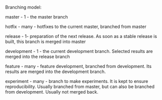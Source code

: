 Branching model:

master - 1 - the master branch

hotfix - many - hotfixes to the current master, branched from master

release - 1- preparation of the next release. As soon as a stable release is built, this branch is merged into master

development - 1 - the current development branch. Selected results are merged into the release branch

feature - many - feature development, branched from development. Its results are merged into the development branch.

experiment - many - branch to make experiments. It is kept to ensure reproducibility. Usually branched from master, but can also be branched from development. Usually not merged back. 